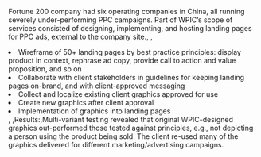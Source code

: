 Fortune 200 company had six operating companies in China, all running severely under-performing PPC campaigns. Part of WPIC’s scope of services consisted of designing, implementing, and hosting landing pages for PPC ads, external to the company site., ,<li>Wireframe of 50+ landing pages by best practice principles: display product in context, rephrase ad copy, provide call to action and value proposition, and so on</li><li>Collaborate with client stakeholders in guidelines for keeping landing pages on-brand, and with client-approved messaging</li><li>Collect and localize existing client graphics approved for use</li><li>Create new graphics after client approval</li><li>Implementation of graphics into landing pages</li>, ,Results:,Multi-variant testing revealed that original WPIC-designed graphics out-performed those tested against principles, e.g., not depicting a person using the product being sold. The client re-used many of the graphics delivered for different marketing/advertising campaigns.